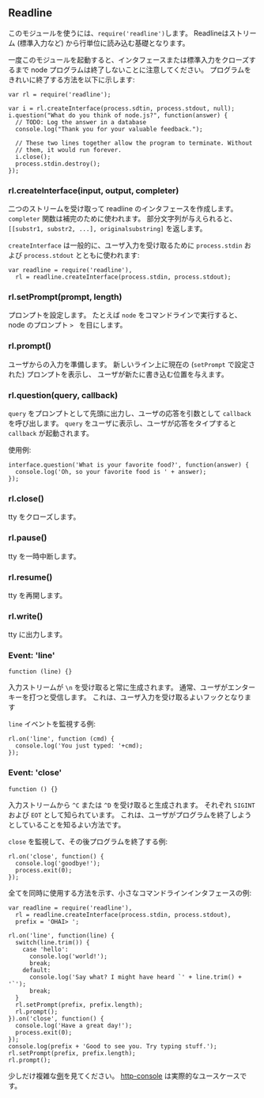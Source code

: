 ## Readline

<!--
To use this module, do `require('readline')`. Readline allows reading of a
stream (such as STDIN) on a line-by-line basis.
-->
このモジュールを使うには、`require('readline')`します。
Readlineはストリーム (標準入力など) から行単位に読み込む基礎となります。

<!--
Note that once you've invoked this module, your node program will not
terminate until you've closed the interface, and the STDIN stream. Here's how
to allow your program to gracefully terminate:
-->
一度このモジュールを起動すると、インタフェースまたは標準入力をクローズするまで
node プログラムは終了しないことに注意してください。
プログラムをきれいに終了する方法を以下に示します:

    var rl = require('readline');

    var i = rl.createInterface(process.sdtin, process.stdout, null);
    i.question("What do you think of node.js?", function(answer) {
      // TODO: Log the answer in a database
      console.log("Thank you for your valuable feedback.");

      // These two lines together allow the program to terminate. Without
      // them, it would run forever.
      i.close();
      process.stdin.destroy();
    });

### rl.createInterface(input, output, completer)

<!--
Takes two streams and creates a readline interface. The `completer` function
is used for autocompletion. When given a substring, it returns `[[substr1,
substr2, ...], originalsubstring]`.
-->
二つのストリームを受け取って readline のインタフェースを作成します。
`completer` 関数は補完のために使われます。
部分文字列が与えられると、`[[substr1, substr2, ...], originalsubstring]`
を返します。

<!--
`createInterface` is commonly used with `process.stdin` and
`process.stdout` in order to accept user input:
-->
`createInterface` は一般的に、ユーザ入力を受け取るために `process.stdin`
および `process.stdout` とともに使われます:

    var readline = require('readline'),
      rl = readline.createInterface(process.stdin, process.stdout);

### rl.setPrompt(prompt, length)

<!--
Sets the prompt, for example when you run `node` on the command line, you see
`> `, which is node's prompt.
-->
プロンプトを設定します。
たとえば `node` をコマンドラインで実行すると、node のプロンプト `> `
を目にします。

### rl.prompt()

<!--
Readies readline for input from the user, putting the current `setPrompt`
options on a new line, giving the user a new spot to write.
-->
ユーザからの入力を準備します。
新しいライン上に現在の (`setPrompt` で設定された) プロンプトを表示し、
ユーザが新たに書き込む位置を与えます。

<!-- ### rl.getColumns() Not available? -->

### rl.question(query, callback)

<!--
Prepends the prompt with `query` and invokes `callback` with the user's
response. Displays the query to the user, and then invokes `callback` with the
user's response after it has been typed.
-->
`query` をプロンプトとして先頭に出力し、ユーザの応答を引数として
`callback` を呼び出します。
`query` をユーザに表示し、ユーザが応答をタイプすると `callback` 
が起動されます。

<!--
Example usage:
-->
使用例:

    interface.question('What is your favorite food?', function(answer) {
      console.log('Oh, so your favorite food is ' + answer);
    });

### rl.close()

<!--
  Closes tty.
-->

  tty をクローズします。

### rl.pause()

<!--
  Pauses tty.
-->
  tty を一時中断します。

### rl.resume()

<!--
  Resumes tty.
-->
  tty を再開します。

### rl.write()

<!--
  Writes to tty.
-->
  tty に出力します。

### Event: 'line'

`function (line) {}`

<!--
Emitted whenever the `in` stream receives a `\n`, usually received when the
user hits enter, or return. This is a good hook to listen for user input.
-->
入力ストリームが `\n` を受け取ると常に生成されます。
通常、ユーザがエンターキーを打つと受信します。
これは、ユーザ入力を受け取るよいフックとなります

<!--
Example of listening for `line`:
-->
`line` イベントを監視する例:

    rl.on('line', function (cmd) {
      console.log('You just typed: '+cmd);
    });

### Event: 'close'

`function () {}`

<!--
Emitted whenever the `in` stream receives a `^C` or `^D`, respectively known
as `SIGINT` and `EOT`. This is a good way to know the user is finished using
your program.
-->
入力ストリームから `^C` または `^D` を受け取ると生成されます。
それぞれ `SIGINT` および `EOT` として知られています。
これは、ユーザがプログラムを終了しようとしていることを知るよい方法です。

<!--
Example of listening for `close`, and exiting the program afterward:
-->
`close` を監視して、その後プログラムを終了する例:

    rl.on('close', function() {
      console.log('goodbye!');
      process.exit(0);
    });

<!--
Here's an example of how to use all these together to craft a tiny command
line interface:
-->
全てを同時に使用する方法を示す、小さなコマンドラインインタフェースの例:

    var readline = require('readline'),
      rl = readline.createInterface(process.stdin, process.stdout),
      prefix = 'OHAI> ';

    rl.on('line', function(line) {
      switch(line.trim()) {
        case 'hello':
          console.log('world!');
          break;
        default:
          console.log('Say what? I might have heard `' + line.trim() + '`');
          break;
      }
      rl.setPrompt(prefix, prefix.length);
      rl.prompt();
    }).on('close', function() {
      console.log('Have a great day!');
      process.exit(0);
    });
    console.log(prefix + 'Good to see you. Try typing stuff.');
    rl.setPrompt(prefix, prefix.length);
    rl.prompt();

<!--
Take a look at this slightly more complicated
[example](https://gist.github.com/901104), and
[http-console](http://github.com/cloudhead/http-console) for a real-life use
case.
-->

少しだけ複雑な[例](https://gist.github.com/901104)を見てください。
[http-console](http://github.com/cloudhead/http-console) 
は実際的なユースケースです。
